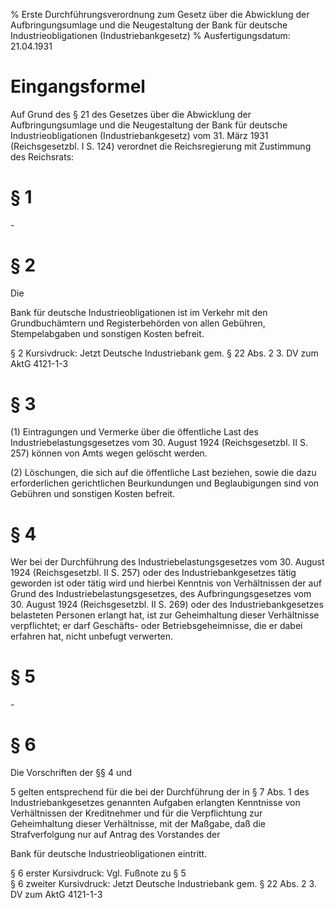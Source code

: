 % Erste Durchführungsverordnung zum Gesetz über die Abwicklung der Aufbringungsumlage und die Neugestaltung der Bank für deutsche Industrieobligationen  (Industriebankgesetz)
% Ausfertigungsdatum: 21.04.1931
 
# Eingangsformel

Auf Grund des § 21 des Gesetzes über die Abwicklung der Aufbringungsumlage und die Neugestaltung der Bank für deutsche Industrieobligationen (Industriebankgesetz) vom 31. März 1931 (Reichsgesetzbl. I S. 124) verordnet die Reichsregierung mit Zustimmung des Reichsrats:

# § 1

\-

# § 2

Die

Bank für deutsche Industrieobligationen ist im Verkehr mit den Grundbuchämtern und Registerbehörden von allen Gebühren, Stempelabgaben und sonstigen Kosten befreit.

§ 2 Kursivdruck: Jetzt Deutsche Industriebank gem. § 22 Abs. 2 3. DV zum AktG 4121-1-3

# § 3

(1) Eintragungen und Vermerke über die öffentliche Last des Industriebelastungsgesetzes vom 30. August 1924 (Reichsgesetzbl. II S. 257) können von Amts wegen gelöscht werden.

(2) Löschungen, die sich auf die öffentliche Last beziehen, sowie die dazu erforderlichen gerichtlichen Beurkundungen und Beglaubigungen sind von Gebühren und sonstigen Kosten befreit.

# § 4

Wer bei der Durchführung des Industriebelastungsgesetzes vom 30. August 1924 (Reichsgesetzbl. II S. 257) oder des Industriebankgesetzes tätig geworden ist oder tätig wird und hierbei Kenntnis von Verhältnissen der auf Grund des Industriebelastungsgesetzes, des Aufbringungsgesetzes vom 30. August 1924 (Reichsgesetzbl. II S. 269) oder des Industriebankgesetzes belasteten Personen erlangt hat, ist zur Geheimhaltung dieser Verhältnisse verpflichtet; er darf Geschäfts- oder Betriebsgeheimnisse, die er dabei erfahren hat, nicht unbefugt verwerten.

# § 5

\-

# § 6

Die Vorschriften der §§ 4 und

5 gelten entsprechend für die bei der Durchführung der in § 7 Abs. 1 des Industriebankgesetzes genannten Aufgaben erlangten Kenntnisse von Verhältnissen der Kreditnehmer und für die Verpflichtung zur Geheimhaltung dieser Verhältnisse, mit der Maßgabe, daß die Strafverfolgung nur auf Antrag des Vorstandes der

Bank für deutsche Industrieobligationen eintritt.

§ 6 erster Kursivdruck: Vgl. Fußnote zu § 5  
§ 6 zweiter Kursivdruck: Jetzt Deutsche Industriebank gem. § 22 Abs. 2 3. DV zum AktG 4121-1-3
